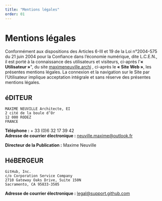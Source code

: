 ```yaml
---
title: "Mentions légales"
order: 01
---
```


# Mentions légales

Conformément aux dispositions des Articles 6-III et 19 de la Loi n°2004-575 du 21 juin 2004 pour la Confiance dans l’économie numérique, dite L.C.E.N., il est porté à la connaissance des utilisateurs et visiteurs, ci-après l'**« Utilisateur »**", du site [maximeneuville.archi](https://www.maximeneuville.archi/) , ci-après le **« Site Web »**, les présentes mentions légales.
La connexion et la navigation sur le Site par l’Utilisateur implique acceptation intégrale et sans réserve des présentes mentions légales.

## éDITEUR

```
MAXIME NEUVILLE Architecte, EI
2 cité de la boule d’Or
12 000 RODEZ
FRANCE
```

**Téléphone :** + 33 (0)6 32 17 39 42\
**Adresse de courrier électronique :** neuville.maxime@outlook.fr

**Directeur de la Publication :** Maxime Neuville

## HéBERGEUR

```
GitHub, Inc.
c/o Corporation Service Company
2710 Gateway Oaks Drive, Suite 150N
Sacramento, CA 95833-3505
```

**Adresse de courrier électronique :** legal@support.github.com
